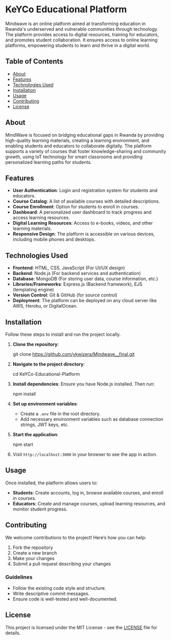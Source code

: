 # KeYCo Educational Platform

Mindwave is an online platform aimed at transforming education in Rwanda's underserved and vulnerable communities through technology. The platform provides access to digital resources, training for educators, and promotes student collaboration. It ensures access to online learning platforms, empowering students to learn and thrive in a digital world.

## Table of Contents
- [About](#about)
- [Features](#features)
- [Technologies Used](#technologies-used)
- [Installation](#installation)
- [Usage](#usage)
- [Contributing](#contributing)
- [License](#license)

## About
MindWave is focused on bridging educational gaps in Rwanda by providing high-quality learning materials, creating a learning environment, and enabling students and educators to collaborate digitally. The platform supports a variety of courses that foster knowledge-sharing and community growth, using IoT technology for smart classrooms and providing personalized learning paths for students.

## Features
- **User Authentication**: Login and registration system for students and educators.
- **Course Catalog**: A list of available courses with detailed descriptions.
- **Course Enrollment**: Option for students to enroll in courses.
- **Dashboard**: A personalized user dashboard to track progress and access learning resources.
- **Digital Learning Resources**: Access to e-books, videos, and other learning materials.
- **Responsive Design**: The platform is accessible on various devices, including mobile phones and desktops.

## Technologies Used
- **Frontend**: HTML, CSS, JavaScript (For UI/UX design)
- **Backend**: Node.js (For backend services and authentication)
- **Database**: MongoDB (For storing user data, course information, etc.)
- **Libraries/Frameworks**: Express.js (Backend framework), EJS (templating engine)
- **Version Control**: Git & GitHub (for source control)
- **Deployment**: The platform can be deployed on any cloud server like AWS, Heroku, or DigitalOcean.

## Installation
Follow these steps to install and run the project locally.

1. **Clone the repository**:
   
   git clone https://github.com/ykwizera/Mindwave__final.git
  

2. **Navigate to the project directory**:
   
   cd KeYCo-Educational-Platform
  

3. **Install dependencies**:
   Ensure you have Node.js installed. Then run:
   
   npm install
  

4. **Set up environment variables**:
   - Create a `.env` file in the root directory.
   - Add necessary environment variables such as database connection strings, JWT keys, etc.

5. **Start the application**:
   
   npm start
  

6. Visit `http://localhost:3000` in your browser to see the app in action.

## Usage
Once installed, the platform allows users to:
- **Students**: Create accounts, log in, browse available courses, and enroll in courses.
- **Educators**: Create and manage courses, upload learning resources, and monitor student progress.

## Contributing
We welcome contributions to the project! Here’s how you can help:
1. Fork the repository
2. Create a new branch
3. Make your changes
4. Submit a pull request describing your changes

### Guidelines
- Follow the existing code style and structure.
- Write descriptive commit messages.
- Ensure code is well-tested and well-documented.

## License
This project is licensed under the MIT License - see the [LICENSE](LICENSE) file for details.
